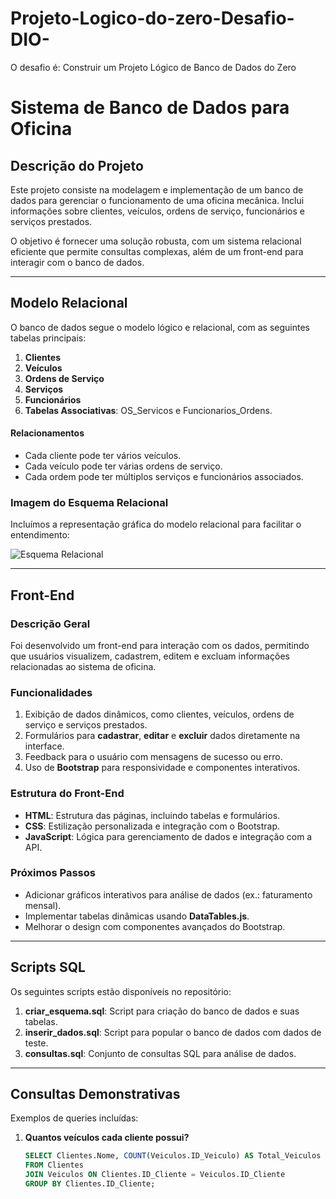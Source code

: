 # Projeto-Logico-do-zero-Desafio-DIO-
O desafio é: Construir um Projeto Lógico de Banco de Dados do Zero


# **Sistema de Banco de Dados para Oficina**

## **Descrição do Projeto**
Este projeto consiste na modelagem e implementação de um banco de dados para gerenciar o funcionamento de uma oficina mecânica. Inclui informações sobre clientes, veículos, ordens de serviço, funcionários e serviços prestados. 

O objetivo é fornecer uma solução robusta, com um sistema relacional eficiente que permite consultas complexas, além de um front-end para interagir com o banco de dados.

---

## **Modelo Relacional**
O banco de dados segue o modelo lógico e relacional, com as seguintes tabelas principais:
1. **Clientes**
2. **Veículos**
3. **Ordens de Serviço**
4. **Serviços**
5. **Funcionários**
6. **Tabelas Associativas**: OS_Servicos e Funcionarios_Ordens.

#### **Relacionamentos**
- Cada cliente pode ter vários veículos.
- Cada veículo pode ter várias ordens de serviço.
- Cada ordem pode ter múltiplos serviços e funcionários associados.

### **Imagem do Esquema Relacional**
Incluímos a representação gráfica do modelo relacional para facilitar o entendimento:

![Esquema Relacional](diagramas/esquema_oficina.png)

---

## **Front-End**

### **Descrição Geral**
Foi desenvolvido um front-end para interação com os dados, permitindo que usuários visualizem, cadastrem, editem e excluam informações relacionadas ao sistema de oficina.

### **Funcionalidades**
1. Exibição de dados dinâmicos, como clientes, veículos, ordens de serviço e serviços prestados.
2. Formulários para **cadastrar**, **editar** e **excluir** dados diretamente na interface.
3. Feedback para o usuário com mensagens de sucesso ou erro.
4. Uso de **Bootstrap** para responsividade e componentes interativos.

### **Estrutura do Front-End**
- **HTML**: Estrutura das páginas, incluindo tabelas e formulários.
- **CSS**: Estilização personalizada e integração com o Bootstrap.
- **JavaScript**: Lógica para gerenciamento de dados e integração com a API.

### **Próximos Passos**
- Adicionar gráficos interativos para análise de dados (ex.: faturamento mensal).
- Implementar tabelas dinâmicas usando **DataTables.js**.
- Melhorar o design com componentes avançados do Bootstrap.

---

## **Scripts SQL**
Os seguintes scripts estão disponíveis no repositório:
1. **criar_esquema.sql**: Script para criação do banco de dados e suas tabelas.
2. **inserir_dados.sql**: Script para popular o banco de dados com dados de teste.
3. **consultas.sql**: Conjunto de consultas SQL para análise de dados.

---

## **Consultas Demonstrativas**
Exemplos de queries incluídas:
1. **Quantos veículos cada cliente possui?**
   ```sql
   SELECT Clientes.Nome, COUNT(Veiculos.ID_Veiculo) AS Total_Veiculos
   FROM Clientes
   JOIN Veiculos ON Clientes.ID_Cliente = Veiculos.ID_Cliente
   GROUP BY Clientes.ID_Cliente;

